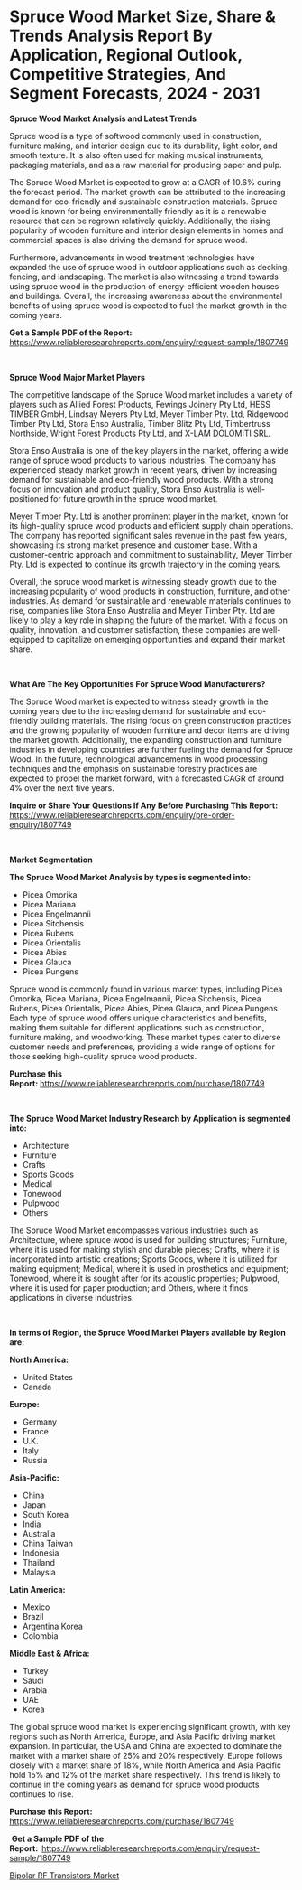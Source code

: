 <p><h1>Spruce Wood Market Size, Share & Trends Analysis Report By Application, Regional Outlook, Competitive Strategies, And Segment Forecasts, 2024 - 2031</h1></p><p><strong>Spruce Wood Market Analysis and Latest Trends</strong></p>
<p><p>Spruce wood is a type of softwood commonly used in construction, furniture making, and interior design due to its durability, light color, and smooth texture. It is also often used for making musical instruments, packaging materials, and as a raw material for producing paper and pulp.</p><p>The Spruce Wood Market is expected to grow at a CAGR of 10.6% during the forecast period. The market growth can be attributed to the increasing demand for eco-friendly and sustainable construction materials. Spruce wood is known for being environmentally friendly as it is a renewable resource that can be regrown relatively quickly. Additionally, the rising popularity of wooden furniture and interior design elements in homes and commercial spaces is also driving the demand for spruce wood.</p><p>Furthermore, advancements in wood treatment technologies have expanded the use of spruce wood in outdoor applications such as decking, fencing, and landscaping. The market is also witnessing a trend towards using spruce wood in the production of energy-efficient wooden houses and buildings. Overall, the increasing awareness about the environmental benefits of using spruce wood is expected to fuel the market growth in the coming years.</p></p>
<p><strong>Get a Sample PDF of the Report:&nbsp;</strong> <a href="https://www.reliableresearchreports.com/enquiry/request-sample/1807749">https://www.reliableresearchreports.com/enquiry/request-sample/1807749</a></p>
<p>&nbsp;</p>
<p><strong>Spruce Wood Major Market Players</strong></p>
<p><p>The competitive landscape of the Spruce Wood market includes a variety of players such as Allied Forest Products, Fewings Joinery Pty Ltd, HESS TIMBER GmbH, Lindsay Meyers Pty Ltd, Meyer Timber Pty. Ltd, Ridgewood Timber Pty Ltd, Stora Enso Australia, Timber Blitz Pty Ltd, Timbertruss Northside, Wright Forest Products Pty Ltd, and X-LAM DOLOMITI SRL.</p><p>Stora Enso Australia is one of the key players in the market, offering a wide range of spruce wood products to various industries. The company has experienced steady market growth in recent years, driven by increasing demand for sustainable and eco-friendly wood products. With a strong focus on innovation and product quality, Stora Enso Australia is well-positioned for future growth in the spruce wood market.</p><p>Meyer Timber Pty. Ltd is another prominent player in the market, known for its high-quality spruce wood products and efficient supply chain operations. The company has reported significant sales revenue in the past few years, showcasing its strong market presence and customer base. With a customer-centric approach and commitment to sustainability, Meyer Timber Pty. Ltd is expected to continue its growth trajectory in the coming years.</p><p>Overall, the spruce wood market is witnessing steady growth due to the increasing popularity of wood products in construction, furniture, and other industries. As demand for sustainable and renewable materials continues to rise, companies like Stora Enso Australia and Meyer Timber Pty. Ltd are likely to play a key role in shaping the future of the market. With a focus on quality, innovation, and customer satisfaction, these companies are well-equipped to capitalize on emerging opportunities and expand their market share.</p></p>
<p>&nbsp;</p>
<p><strong>What Are The Key Opportunities For Spruce Wood Manufacturers?</strong></p>
<p><p>The Spruce Wood market is expected to witness steady growth in the coming years due to the increasing demand for sustainable and eco-friendly building materials. The rising focus on green construction practices and the growing popularity of wooden furniture and decor items are driving the market growth. Additionally, the expanding construction and furniture industries in developing countries are further fueling the demand for Spruce Wood. In the future, technological advancements in wood processing techniques and the emphasis on sustainable forestry practices are expected to propel the market forward, with a forecasted CAGR of around 4% over the next five years.</p></p>
<p><strong>Inquire or Share Your Questions If Any Before Purchasing This Report:</strong> <a href="https://www.reliableresearchreports.com/enquiry/pre-order-enquiry/1807749">https://www.reliableresearchreports.com/enquiry/pre-order-enquiry/1807749</a></p>
<p>&nbsp;</p>
<p><strong>Market Segmentation</strong></p>
<p><strong>The Spruce Wood Market Analysis by types is segmented into:</strong></p>
<p><ul><li>Picea Omorika</li><li>Picea Mariana</li><li>Picea Engelmannii</li><li>Picea Sitchensis</li><li>Picea Rubens</li><li>Picea Orientalis</li><li>Picea Abies</li><li>Picea Glauca</li><li>Picea Pungens</li></ul></p>
<p><p>Spruce wood is commonly found in various market types, including Picea Omorika, Picea Mariana, Picea Engelmannii, Picea Sitchensis, Picea Rubens, Picea Orientalis, Picea Abies, Picea Glauca, and Picea Pungens. Each type of spruce wood offers unique characteristics and benefits, making them suitable for different applications such as construction, furniture making, and woodworking. These market types cater to diverse customer needs and preferences, providing a wide range of options for those seeking high-quality spruce wood products.</p></p>
<p><strong>Purchase this Report:&nbsp;</strong><a href="https://www.reliableresearchreports.com/purchase/1807749">https://www.reliableresearchreports.com/purchase/1807749</a></p>
<p>&nbsp;</p>
<p><strong>The Spruce Wood Market Industry Research by Application is segmented into:</strong></p>
<p><ul><li>Architecture</li><li>Furniture</li><li>Crafts</li><li>Sports Goods</li><li>Medical</li><li>Tonewood</li><li>Pulpwood</li><li>Others</li></ul></p>
<p><p>The Spruce Wood Market encompasses various industries such as Architecture, where spruce wood is used for building structures; Furniture, where it is used for making stylish and durable pieces; Crafts, where it is incorporated into artistic creations; Sports Goods, where it is utilized for making equipment; Medical, where it is used in prosthetics and equipment; Tonewood, where it is sought after for its acoustic properties; Pulpwood, where it is used for paper production; and Others, where it finds applications in diverse industries.</p></p>
<p>&nbsp;</p>
<p><strong>In terms of Region, the Spruce Wood Market Players available by Region are:</strong></p>
<p>
    <p> <strong> North America: </strong>
        <ul>
            <li>United States</li>
            <li>Canada</li>
        </ul>
        </p> 
    <p> <strong> Europe: </strong>
        <ul>
            <li>Germany</li>
            <li>France</li>
            <li>U.K.</li>
            <li>Italy</li>
            <li>Russia</li>
        </ul>
        </p> 
    <p> <strong> Asia-Pacific: </strong>
        <ul>
            <li>China</li>
            <li>Japan</li>
            <li>South Korea</li>
            <li>India</li>
            <li>Australia</li>
            <li>China Taiwan</li>
            <li>Indonesia</li>
            <li>Thailand</li>
            <li>Malaysia</li>
        </ul>
        </p> 
    <p> <strong> Latin America: </strong>
        <ul>
            <li>Mexico</li>
            <li>Brazil</li>
            <li>Argentina Korea</li>
            <li>Colombia</li>
        </ul>
        </p> 
    <p> <strong> Middle East & Africa: </strong>
        <ul>
            <li>Turkey</li>
            <li>Saudi</li>
            <li>Arabia</li>
            <li>UAE</li>
            <li>Korea</li>
        </ul>
    </p>
    </p>
<p><p>The global spruce wood market is experiencing significant growth, with key regions such as North America, Europe, and Asia Pacific driving market expansion. In particular, the USA and China are expected to dominate the market with a market share of 25% and 20% respectively. Europe follows closely with a market share of 18%, while North America and Asia Pacific hold 15% and 12% of the market share respectively. This trend is likely to continue in the coming years as demand for spruce wood products continues to rise.</p></p>
<p><strong>Purchase this Report: </strong><a href="https://www.reliableresearchreports.com/purchase/1807749">https://www.reliableresearchreports.com/purchase/1807749</a></p>
<p>&nbsp;<strong>Get a Sample PDF of the Report:&nbsp;&nbsp;</strong><a href="https://www.reliableresearchreports.com/enquiry/request-sample/1807749">https://www.reliableresearchreports.com/enquiry/request-sample/1807749</a></p>
<p><strong></strong></p>
<p><p><a href="https://eight-handstand-8fb.notion.site/Bipolar-RF-Transistors-Market-Insights-Market-Players-and-Forecast-Till-2031-be62a646172444b28abedebdb2c4247f">Bipolar RF Transistors Market</a></p></p>